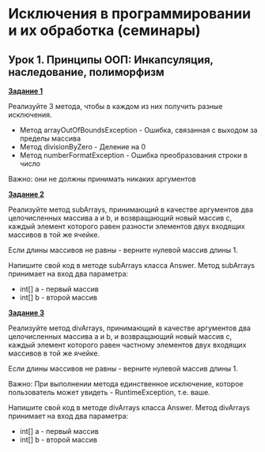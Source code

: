 # Исключения в программировании и их обработка (семинары)

## Урок 1. Принципы ООП: Инкапсуляция, наследование, полиморфизм

**[Задание 1](https://github.com/ivvi04/JavaException/blob/master/src/main/java/ru/lakeevda/lesson1/homework/Task1.java)**

Реализуйте 3 метода, чтобы в каждом из них получить разные исключения.

- Метод arrayOutOfBoundsException - Ошибка, связанная с выходом за пределы массива
- Метод divisionByZero - Деление на 0
- Метод numberFormatException - Ошибка преобразования строки в число

Важно: они не должны принимать никаких аргументов

**[Задание 2](https://github.com/ivvi04/JavaException/blob/master/src/main/java/ru/lakeevda/lesson1/homework/Task2.java)**

Реализуйте метод subArrays, принимающий в качестве аргументов два целочисленных массива a и b, и возвращающий новый массив c, каждый элемент которого равен разности элементов двух входящих массивов в той же ячейке.

Если длины массивов не равны - верните нулевой массив длины 1.

Напишите свой код в методе subArrays класса Answer. Метод subArrays принимает на вход два параметра:

- int[] a - первый массив
- int[] b - второй массив

**[Задание 3](https://github.com/ivvi04/JavaException/blob/master/src/main/java/ru/lakeevda/lesson1/homework/Task3.java)**

Реализуйте метод divArrays, принимающий в качестве аргументов два целочисленных массива a и b, и возвращающий новый массив с, каждый элемент которого равен частному элементов двух входящих массивов в той же ячейке.

Если длины массивов не равны - верните нулевой массив длины 1.

Важно: При выполнении метода единственное исключение, которое пользователь может увидеть - RuntimeException, т.е. ваше.

Напишите свой код в методе divArrays класса Answer. Метод divArrays принимает на вход два параметра:

- int[] a - первый массив
- int[] b - второй массив

